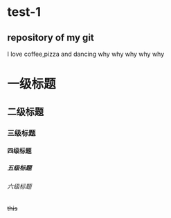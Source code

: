 test-1
======

repository of my git
-----

I love coffee,pizza and dancing 
why why why why why

# 一级标题
## 二级标题
### 三级标题
#### 四级标题
##### 五级标题
###### 六级标题

~~this~~
